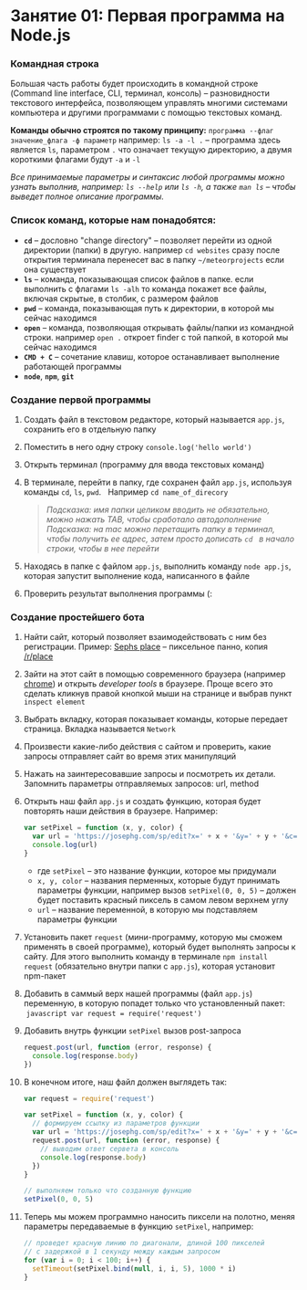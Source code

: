 # Занятие 01: Первая программа на Node.js

### Командная строка

Большая часть работы будет происходить в командной строке (Command line interface, CLI, терминал, консоль) – разновидности текстового интерфейса, позволяющем управлять многими системами компьютера и другими программами с помощью текстовых команд.

__Команды обычно строятся по такому принципу:__ `программа --флаг значение_флага -ф параметр`
например: `ls -a -l .` – программа здесь является `ls`, параметром `.` что означает текущую директорию, а двумя короткими флагами будут `-a` и `-l`

_Все принимаемые параметры и синтаксис любой программы можно узнать выполнив, например: `ls --help` или `ls -h`, а также `man ls` – чтобы выведет полное описание программы._


### Список команд, которые нам понадобятся:

- __`cd`__ – дословно "change directory" – позволяет перейти из одной директории (папки) в другую. например `cd websites`  сразу после открытия терминала перенесет вас в папку `~/meteorprojects` если она существует
- __`ls`__ – команда, показывающая список файлов в папке. если выполнить с флагами `ls -alh` то команда покажет все файлы, включая скрытые, в столбик, с размером файлов
- __`pwd`__ – команда, показывающая путь к директории, в которой мы сейчас находимся
- __`open`__ – команда, позволяющая открывать файлы/папки из командной строки. например `open .` откроет finder с той папкой, в которой мы сейчас находимся
- __`CMD + C`__ – сочетание клавиш, которое останавливает выполнение работающей программы
- __`node`__, __`npm`__, __`git`__


### Создание первой программы

1. Создать файл в текстовом редакторе, который называется `app.js`, сохранить его в отдельную папку

2. Поместить в него одну строку `console.log('hello world')`

3. Открыть терминал (программу для ввода текстовых команд)

4. В терминале, перейти в папку, где сохранен файл `app.js`, используя команды `cd`, `ls`, `pwd`.
   Например `cd name_of_direcory`
  
    > _Подсказка: имя папки целиком вводить не обязательно, можно нажать TAB, чтобы сработало автодополнение_
    > _Подсказка: на mac можно перетащить папку в терминал, чтобы получить ее адрес, затем просто дописать `cd ` в начало строки, чтобы в нее перейти_  

5. Находясь в папке с файлом `app.js`, выполнить команду `node app.js`, которая запустит выполнение кода, написанного в файле

6. Проверить результат выполнения программы (:


### Создание простейшего бота

1. Найти сайт, который позволяет взаимодействовать с ним без регистрации. Пример: [Sephs place](https://josephg.com/sp/) – пиксельное панно, копия [/r/place](https://www.reddit.com/r/place/)

2. Зайти на этот сайт в помощью современного браузера (например [chrome](https://www.google.com/chrome/browser/desktop/)) и открыть _developer tools_ в браузере. Проще всего это сделать кликнув правой кнопкой мыши на странице и выбрав пункт `inspect element`

3. Выбрать вкладку, которая показывает команды, которые передает страница. Вкладка называется `Network`

4. Произвести какие-либо действия с сайтом и проверить, какие запросы отправляет сайт во время этих манипуляций

5. Нажать на заинтересовавшие запросы и посмотреть их детали. Запомнить параметры отправляемых запросов: url, method

6. Открыть наш файл `app.js` и создать функцию, которая будет повторять наши действия в браузере. Например:
    ```javascript
    var setPixel = function (x, y, color) {
      var url = 'https://josephg.com/sp/edit?x=' + x + '&y=' + y + '&c=' + color
      console.log(url)
    }
    ```
   - где `setPixel` – это название функции, которое мы придумали
   - `x, y, color` – названия перменных, которые будут принимать параметры функции, например вызов `setPixel(0, 0, 5)` – должен будет поставить красный пиксель в самом левом верхнем углу
   - `url` – название переменной, в которую мы подставляем параметры функции

7. Установить пакет `request` (мини-программу, которую мы сможем применять в своей программе), который будет выполнять запросы к сайту. Для этого выполнить команду в терминале `npm install request` (обязательно внутри папки с `app.js`), которая установит npm-пакет

8. Добавить в саммый верх нашей программы (файл `app.js`) переменную, в которую попадет только что установленный пакет:
    ```javascript
    var request = require('request')
    ```

9. Добавить внутрь функции `setPixel` вызов post-запроса
    ```javascript
    request.post(url, function (error, response) {
      console.log(response.body)
    })
    ```

10. В конечном итоге, наш файл должен выглядеть так:
    ```javascript
    var request = require('request')

    var setPixel = function (x, y, color) {
      // формируем ссылку из параметров функции
      var url = 'https://josephg.com/sp/edit?x=' + x + '&y=' + y + '&c=' + color
      request.post(url, function (error, response) {
        // выводим ответ сервета в консоль
        console.log(response.body)
      })
    }

    // выполняем только что созданную функцию
    setPixel(0, 0, 5)
    ```
11. Теперь мы можем программно наносить пиксели на полотно, меняя параметры передаваемые в функцию `setPixel`, например:
    ```javascript
    // проведет красную линию по диагонали, длиной 100 пикселей
    // с задержкой в 1 секунду между каждым запросом
    for (var i = 0; i < 100; i++) {
      setTimeout(setPixel.bind(null, i, i, 5), 1000 * i)
    }
    ```
